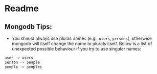 # Readme

## Mongodb Tips:

- You should always use pluras names (e.g., `users`, `persons`), otherwise mongodb will itself change the name to plurals itself. Below is a list of unexpected possible behaviour if you try to use singular names:

```bash
user -> users
person -> people
people -> peoples
```
